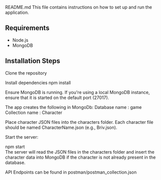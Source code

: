 README.md
This file contains instructions on how to set up and run the application.

## Requirements

- Node.js 
- MongoDB 

## Installation Steps

Clone the repository

Install dependencies
npm install

Ensure MongoDB is running. If you're using a local MongoDB instance, ensure that it is started on the default port (27017). 

The app creates the following in MongoDb:
Database name : game
Collection name : Character

Place character JSON files into the characters folder. Each character file should be named CharacterName.json (e.g., Briv.json).

Start the server:

npm start  
The server will read the JSON files in the characters folder and insert the character data into MongoDB if the character is not already present in the database.

API Endpoints can be found in postman/postman_collection.json